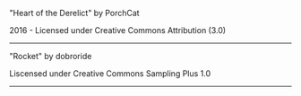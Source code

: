 
"Heart of the Derelict"
by PorchCat

2016 - Licensed under
Creative Commons
Attribution (3.0)

---

"Rocket"
by dobroride

Liscensed under
Creative Commons
Sampling Plus 1.0

---
